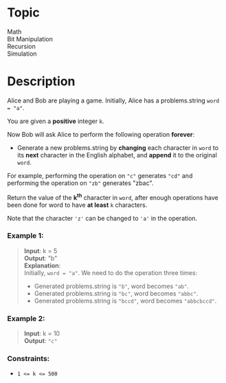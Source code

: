 # Topic
Math  
Bit Manipulation  
Recursion  
Simulation  
# Description
Alice and Bob are playing a game. Initially, Alice has a problems.string `word = "a"`.

You are given a **positive** integer `k`.

Now Bob will ask Alice to perform the following operation **forever**:

* Generate a new problems.string by **changing** each character in `word` to its **next** character in the English alphabet, and **append** it to the original `word`.

For example, performing the operation on `"c"` generates `"cd"` and performing the operation on `"zb"` generates "zbac".

Return the value of the **k<sup>th</sup>** character in `word`, after enough operations have been done for word to have **at least** `k` characters.

Note that the character `'z'` can be changed to `'a'` in the operation.

### **Example 1:**

>**Input**: k = 5  
**Output**: "b"  
**Explanation**:  
Initially, `word = "a"`. We need to do the operation three times:
>* Generated problems.string is `"b"`, word becomes `"ab"`.
>* Generated problems.string is `"bc"`, word becomes `"abbc"`.
>* Generated problems.string is `"bccd"`, word becomes `"abbcbccd"`.

### Example 2:

>**Input**: k = 10  
**Output**: `"c"`

### Constraints:

* `1 <= k <= 500`